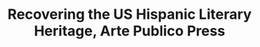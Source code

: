 ---
layout: repo
title: "Recovering the US Hispanic Literary Heritage, Arte Publico Press"
id: 17379
permalink: repos/17379/
---